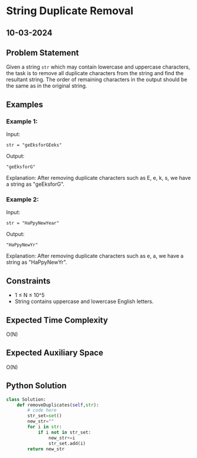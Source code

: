 # String Duplicate Removal

## 10-03-2024

## Problem Statement

Given a string `str` which may contain lowercase and uppercase characters, the task is to remove all duplicate characters from the string and find the resultant string. The order of remaining characters in the output should be the same as in the original string.

## Examples

### Example 1:

Input:

```
str = "geEksforGEeks"
```

Output:

```
"geEksforG"
```

Explanation: After removing duplicate characters such as E, e, k, s, we have a string as "geEksforG".

### Example 2:

Input:

```
str = "HaPpyNewYear"
```

Output:

```
"HaPpyNewYr"
```

Explanation: After removing duplicate characters such as e, a, we have a string as "HaPpyNewYr".

## Constraints

- 1 ≤ N ≤ 10^5
- String contains uppercase and lowercase English letters.

## Expected Time Complexity

O(N)

## Expected Auxiliary Space

O(N)

## Python Solution

```python
class Solution:
	def removeDuplicates(self,str):
	    # code here
	    str_set=set()
	    new_str=""
	    for i in str:
	        if i not in str_set:
	            new_str+=i
	            str_set.add(i)
	    return new_str
```
